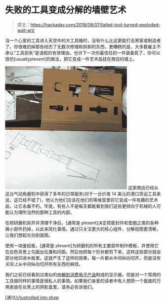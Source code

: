 # 失败的工具变成分解的墙壁艺术

> 原文：<https://hackaday.com/2018/08/07/failed-tool-turned-exploded-wall-art/>

当一个心爱的工具进入天空中的大工具箱时，没有什么比这更能打击黑客或制造者了。你很难扔掉那些经历了无数次修理和拆卸的东西，更糟糕的是，大多数雇主不承认“工具损失”是请假的有效理由。也许下一次你最信任的一件装备死了，你可以效仿[usuallyplesent]的做法，把它变成一件艺术品挂在商店的墙上。

[![](img/537d1f648f8e62da84e11abb6f5518d5.png)](https://hackaday.com/wp-content/uploads/2018/08/walltool_detail.jpg) 这家商店已经从这台气动角磨机中获得了多年的日常服务(对于一台价值 14 美元的港口货运工具来说，这已经不错了)，他认为他们应该在他们的等候室里将它变成一件有趣的艺术品，让它永垂不朽。毕竟，有些人不是每天都能看到我们这些更倾向于机械的人可能认为理所当然的那种工具的内部。

在把研磨机拆开并清理干净后，[通常是 plesent]决定把密封件和垫圈之类的各种微小部件扔掉，以此来简化事情。通过只关注更大的核心组件，分解视图更清晰，让我们想起光剑剖面图。

使用一块废纸板，[通常是 plesent]为研磨机的所有主要部件制作模板，并使用它在白色背景上勾画出位置和间距。然后他把每个形状都剪下来，这样这些部分就会部分地凹进木板里。这就产生了这样的效果，每一片都从中间纵向切开，但是没有*实际上*从中间纵向切开所有东西的麻烦。

我们之前已经看到过类似的由[解剖消费电子产品](https://hackaday.com/2015/03/27/re-purposing-old-electronics-to-inspire-new-designs/)制成的显示器，但是对一个常用的工具做同样的事情是很私人的事情。如果我们亲爱的读者中有人想把一个报废的万用表放在长凳上的阴影盒里，请务必告诉我们。

[通过[/r/justrolled into shop](https://www.reddit.com/r/Justrolledintotheshop/comments/941ir9/just_fell_onto_my_desk_diy_waiting_room/)